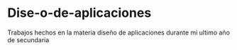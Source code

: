 # Dise-o-de-aplicaciones
Trabajos hechos en la materia diseño de aplicaciones durante mi ultimo año de secundaria
